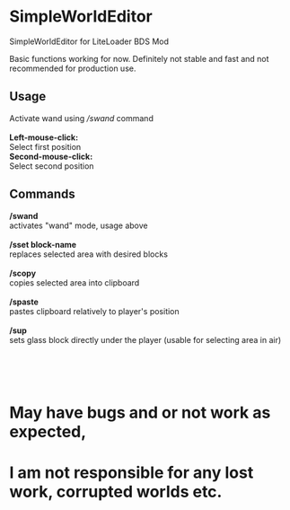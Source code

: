 # SimpleWorldEditor
SimpleWorldEditor for LiteLoader BDS Mod

Basic functions working for now. 
Definitely not stable and fast and not recommended for
production use.



## Usage
Activate wand using _/swand_ command<br></br>
**Left-mouse-click:** </br>Select first position</br>
**Second-mouse-click:** </br>Select second position

## Commands
**/swand** </br>activates "wand" mode, usage above</br></br>
**/sset block-name**</br> replaces selected area with desired blocks</br></br>
**/scopy**</br> copies selected area into clipboard</br></br>
**/spaste**</br> pastes clipboard relatively to player's position</br></br>
**/sup**</br> sets glass block directly under the player (usable for selecting area in air)






</br></br></br>
# May have bugs and or not work as expected,
# I am not responsible for any lost work, corrupted worlds etc.
